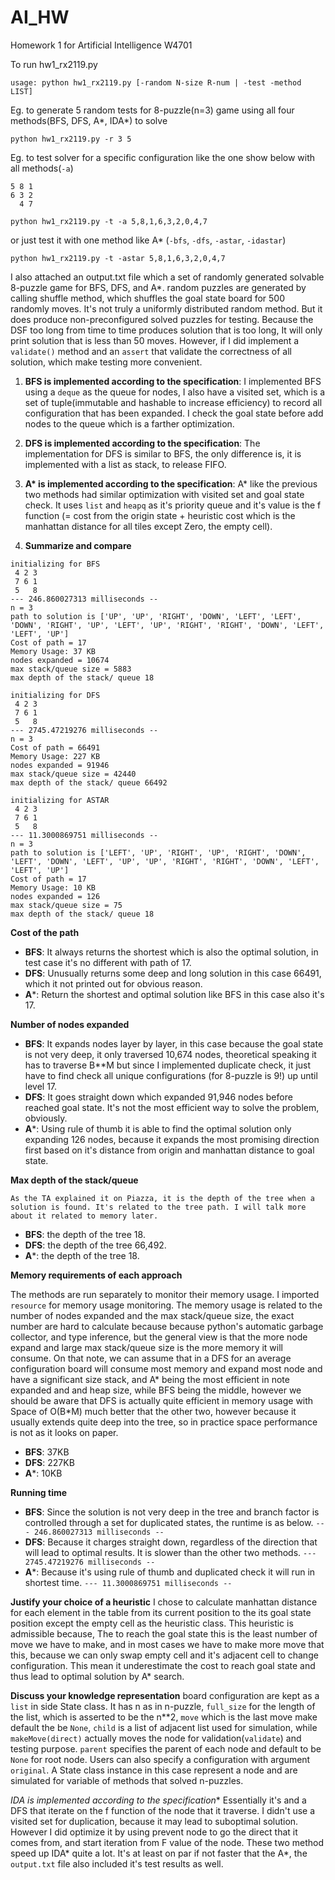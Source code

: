 # AI_HW
Homework 1 for Artificial Intelligence W4701

To run hw1_rx2119.py

`usage: python hw1_rx2119.py [-random N-size R-num | -test -method LIST]`

Eg. to generate 5 random tests for 8-puzzle(n=3) game using all four methods(BFS, DFS, A\*, IDA\*) to solve   

`python hw1_rx2119.py -r 3 5`

Eg. to test solver for a specific configuration like the one show below with all methods(`-a`)

```
5 8 1
6 3 2
  4 7
```

`python hw1_rx2119.py -t -a 5,8,1,6,3,2,0,4,7`

or just test it with one method like A* (`-bfs`, `-dfs`, `-astar`, `-idastar`)

`python hw1_rx2119.py -t -astar 5,8,1,6,3,2,0,4,7`


I also attached an output.txt file which a set of randomly generated solvable 8-puzzle game for BFS, DFS, and A*. random puzzles are generated by calling shuffle method, which shuffles the goal state board for 500 randomly moves. It's not truly a uniformly distributed random method. But it does produce non-preconfigured solved puzzles for testing. Because the DSF too long from time to time produces solution that is too long, It will only print solution that is less than 50 moves. However, if I did implement a `validate()` method and an `assert` that validate the correctness of all solution, which make testing more convenient.

1. **BFS is implemented according to the specification**:
I implemented BFS using a `deque` as the queue for nodes, I also have a visited set, which is a set of tuple(immutable and hashable to increase efficiency) to record all configuration that has been expanded. I check the goal state before add nodes to the queue which is a farther optimization.

2. **DFS is implemented according to the specification**:
The implementation for DFS is similar to BFS, the only difference is, it is implemented with a list as stack, to release FIFO.

3. **A\* is implemented according to the specification**:
A* like the previous two methods had similar optimization with visited set and goal state check. It uses `list` and `heapq` as it's priority queue and it's value is the f function (= cost from the origin state + heuristic cost which is the manhattan distance for all tiles except Zero, the empty cell).

4. **Summarize and compare**
```
initializing for BFS
 4 2 3
 7 6 1
 5   8
--- 246.860027313 milliseconds --
n = 3
path to solution is ['UP', 'UP', 'RIGHT', 'DOWN', 'LEFT', 'LEFT', 'DOWN', 'RIGHT', 'UP', 'LEFT', 'UP', 'RIGHT', 'RIGHT', 'DOWN', 'LEFT', 'LEFT', 'UP']
Cost of path = 17
Memory Usage: 37 KB
nodes expanded = 10674
max stack/queue size = 5883
max depth of the stack/ queue 18

initializing for DFS
 4 2 3
 7 6 1
 5   8
--- 2745.47219276 milliseconds --
n = 3
Cost of path = 66491
Memory Usage: 227 KB
nodes expanded = 91946
max stack/queue size = 42440
max depth of the stack/ queue 66492

initializing for ASTAR
 4 2 3
 7 6 1
 5   8
--- 11.3000869751 milliseconds --
n = 3
path to solution is ['LEFT', 'UP', 'RIGHT', 'UP', 'RIGHT', 'DOWN', 'LEFT', 'DOWN', 'LEFT', 'UP', 'UP', 'RIGHT', 'RIGHT', 'DOWN', 'LEFT', 'LEFT', 'UP']
Cost of path = 17
Memory Usage: 10 KB
nodes expanded = 126
max stack/queue size = 75
max depth of the stack/ queue 18
```

**Cost of the path**
 * **BFS**: It always returns the shortest which is also the optimal solution, in test case it's no different with path of 17.
 * **DFS**: Unusually returns some deep and long solution in this case 66491, which it not printed out for obvious reason.
 * **A***: Return the shortest and optimal solution like BFS in this case also it's 17.

**Number of nodes expanded**
  * **BFS**: It expands nodes layer by layer, in this case because the goal state is not very deep, it only traversed 10,674 nodes, theoretical speaking it has to traverse B**M but since I implemented duplicate check, it just have to find check all unique configurations (for 8-puzzle is 9!) up until level 17.
  * **DFS**: It goes straight down which expanded 91,946 nodes before reached goal state. It's not the most efficient way to solve the problem, obviously.
  * **A***: Using rule of thumb it is able to find the optimal solution only expanding 126 nodes, because it expands the most promising direction first based on it's distance from origin and manhattan distance to goal state.

**Max depth of the stack/queue**

    As the TA explained it on Piazza, it is the depth of the tree when a solution is found. It's related to the tree path. I will talk more about it related to memory later.
  * **BFS**: the depth of the tree 18.
  * **DFS**: the depth of the tree 66,492.
  * **A***: the depth of the tree 18.

**Memory requirements of each approach**

  The methods are run separately to monitor their memory usage. I imported `resource` for memory usage monitoring. The memory usage is related to the number of nodes expanded and the max stack/queue size, the exact number are hard to calculate because because python's automatic garbage collector, and type inference, but the general view is that the more node expand and large max stack/queue size is the more memory it will consume. On that note, we can assume that in a DFS for an average configuration board will consume most memory and expand most node and have a significant size stack, and A\* being the most efficient in note expanded and and heap size, while BFS being the middle, however we should be aware that DFS is actually quite efficient in memory usage with Space of O(B\*M) much better that the other two, however because it usually extends quite deep into the tree, so in practice space performance is not as it looks on paper.
  * **BFS**: 37KB
  * **DFS**: 227KB
  * **A***: 10KB

**Running time**
  * **BFS**: Since the solution is not very deep in the tree and branch factor is controlled through a set for duplicated states, the runtime is as below.
  `--- 246.860027313 milliseconds --`
  * **DFS**: Because it charges straight down, regardless of the direction that will lead to optimal results. It is slower than the other two methods.
  `--- 2745.47219276 milliseconds --`
  * **A***: Because it's using rule of thumb and duplicated check it will run in shortest time.
  `--- 11.3000869751 milliseconds --`

**Justify your choice of a heuristic**
I chose to calculate manhattan distance for each element in the table from its current position to the its goal state position except the empty cell as the heuristic class. This heuristic is admissible because, The to reach the goal state this is the least number of move we have to make, and in most cases we have to make more move that this, because we can only swap empty cell and it's adjacent cell to change configuration. This mean it underestimate the cost to reach goal state and thus lead to optimal solution by A* search.

**Discuss your knowledge representation**
board configuration are kept as a `list` in side State class. It has n as in n-puzzle, `full_size` for the length of the list, which is asserted to be the n**2, `move` which is the last move make default the be `None`, `child` is a list of adjacent list used for simulation, while `makeMove(direct)` actually moves the node for validation(`validate`) and testing purpose. `parent` specifies the parent of each node and default to be `None` for root node. Users can also specify a configuration with argument `original`. A State class instance in this case represent a node and are simulated for variable of methods that solved n-puzzles.


**IDA* is implemented according to the specification**
Essentially it's and a DFS that iterate on the f function of the node that it traverse. I didn't use a visited set for duplication, because it may lead to suboptimal solution. However I did optimize it by using prevent node to go the direct that it comes from, and start iteration from F value of the node. These two method speed up IDA\* quite a lot. It's at least on par if not faster that the A\*, the `output.txt` file also included it's test results as well.
